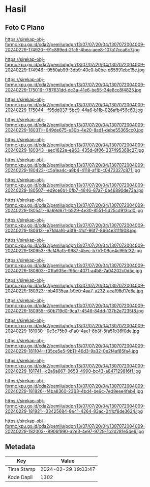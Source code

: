 # Hasil

## Foto C Plano

https://sirekap-obj-formc.kpu.go.id/cda2/pemilu/pdpr/13/07/07/20/04/1307072004009-20240229-174920--91c899ed-21c5-4bea-aee8-107a17cca6c7.jpg

https://sirekap-obj-formc.kpu.go.id/cda2/pemilu/pdpr/13/07/07/20/04/1307072004009-20240229-174946--9550ab99-3db9-40c0-b0be-d65991ebc15e.jpg

https://sirekap-obj-formc.kpu.go.id/cda2/pemilu/pdpr/13/07/07/20/04/1307072004009-20240229-175016--787631dd-dc3a-41e6-be55-34e8cc8f4825.jpg

https://sirekap-obj-formc.kpu.go.id/cda2/pemilu/pdpr/13/07/07/20/04/1307072004009-20240229-175044--f95dd037-5bc9-44a6-b11b-026afb456c63.jpg

https://sirekap-obj-formc.kpu.go.id/cda2/pemilu/pdpr/13/07/07/20/04/1307072004009-20240229-180311--649de675-e30b-4e20-8ad1-debe55365cc0.jpg

https://sirekap-obj-formc.kpu.go.id/cda2/pemilu/pdpr/13/07/07/20/04/1307072004009-20240229-180343--eec1622e-e963-435d-8f06-337495368c27.jpg

https://sirekap-obj-formc.kpu.go.id/cda2/pemilu/pdpr/13/07/07/20/04/1307072004009-20240229-180423--c5a1ea4c-a8b4-4118-af1b-c0473327c871.jpg

https://sirekap-obj-formc.kpu.go.id/cda2/pemilu/pdpr/13/07/07/20/04/1307072004009-20240229-180507--ed9ce6b1-0fb7-4846-87a7-0a46890de73a.jpg

https://sirekap-obj-formc.kpu.go.id/cda2/pemilu/pdpr/13/07/07/20/04/1307072004009-20240229-180541--6a69d671-b529-4e30-8551-5d25cd913cd0.jpg

https://sirekap-obj-formc.kpu.go.id/cda2/pemilu/pdpr/13/07/07/20/04/1307072004009-20240229-180613--e7fdda16-a3f9-41cf-96f7-8664e311f908.jpg

https://sirekap-obj-formc.kpu.go.id/cda2/pemilu/pdpr/13/07/07/20/04/1307072004009-20240229-180653--9cf49af5-9687-45ec-b7b1-09ce4c965f32.jpg

https://sirekap-obj-formc.kpu.go.id/cda2/pemilu/pdpr/13/07/07/20/04/1307072004009-20240229-180803--01fa935e-f95c-4071-a4b8-7a04202c0d5c.jpg

https://sirekap-obj-formc.kpu.go.id/cda2/pemilu/pdpr/13/07/07/20/04/1307072004009-20240229-180923--bb4035aa-b9e0-4aa7-a232-acaf98d17e8a.jpg

https://sirekap-obj-formc.kpu.go.id/cda2/pemilu/pdpr/13/07/07/20/04/1307072004009-20240229-180955--60b719d0-9ca7-4546-84dd-137b2e7235f8.jpg

https://sirekap-obj-formc.kpu.go.id/cda2/pemilu/pdpr/13/07/07/20/04/1307072004009-20240229-181030--0e3c75b9-d1a0-4ae1-8b3f-5fa51b36f0de.jpg

https://sirekap-obj-formc.kpu.go.id/cda2/pemilu/pdpr/13/07/07/20/04/1307072004009-20240229-181104--f35ce5e5-9b11-46d3-9a32-0e2f4af85fa4.jpg

https://sirekap-obj-formc.kpu.go.id/cda2/pemilu/pdpr/13/07/07/20/04/1307072004009-20240229-181741--c2a9a867-0653-4990-bc43-a847129816f1.jpg

https://sirekap-obj-formc.kpu.go.id/cda2/pemilu/pdpr/13/07/07/20/04/1307072004009-20240229-181826--f4ba8360-2363-4bd4-be9c-7ed8eee4feb4.jpg

https://sirekap-obj-formc.kpu.go.id/cda2/pemilu/pdpr/13/07/07/20/04/1307072004009-20240229-181921--33425684-8e41-4264-83ac-041cf8de3624.jpg

https://sirekap-obj-formc.kpu.go.id/cda2/pemilu/pdpr/13/07/07/20/04/1307072004009-20240229-182003--8906f990-a2e3-4e97-9729-1b2d281e54e6.jpg


## Metadata

| Key        | Value               |
| ---------- | ------------------- |
| Time Stamp | 2024-02-29 19:03:47 |
| Kode Dapil | 1302                |



